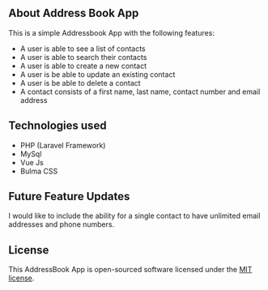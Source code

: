 ## About Address Book App


This is a simple Addressbook App with the following features:

<ul>
<li>A user is able to see a list of contacts</li>
<li>A user is able to search their contacts</li>
<li>A user is able to create a new contact</li>
<li>A user is be able to update an existing contact</li>
<li>A user is be able to delete a contact</li>
<li>A contact consists of a first name, last name, contact number and email address</li>
</ul>

## Technologies used

<ul>
<li>PHP (Laravel Framework)</li>
<li>MySql</li>
<li>Vue Js</li>
<li>Bulma CSS</li>
</ul>

## Future Feature Updates

I would like to include the ability for a single contact to have unlimited email addresses and phone numbers. 


## License

This AddressBook App is open-sourced software licensed under the [MIT license](https://opensource.org/licenses/MIT).
